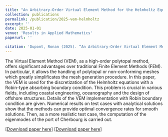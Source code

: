 ```yaml
---
title: "An Arbitrary-Order Virtual Element Method for the Helmholtz Equation Applied to Wave Field Calculation in Port"
collection: publications
permalink: /publication/2025-vem-helmholtz
excerpt: ''
date: 2025-01-01
venue: 'Results in Applied Mathematics'
paperurl: ''

citation: 'Dupont, Ronan (2025). “An Arbitrary-Order Virtual Element Method for the Helmholtz Equation Applied to Wave Field Calculation in Port”. In: Results in Applied Mathematics, p. 100598. DOI: doi.org/10.1016/j.rinam.2025.100598.'
---
```

The Virtual Element Method (VEM), as a high-order polytopal method, offers significant advantages over traditional Finite Element Methods (FEM). In particular, it allows the handling of polytopal or non-conforming meshes which greatly simplificates the mesh generation procedure. In this paper, the VEM is used for the discretization of the Helmholtz equations with a Robin-type absorbing boundary condition. This problem is crucial in various fields, including coastal engineering, oceanography and the design of offshore structures. Details of the VEM implementation with Robin boundary condition are given. Numerical results on test cases with analytical solutions show that the methods can provide optimal convergence rates for smooth solutions. Then, as a more realistic test case, the computation of the eigenmodes of the port of Cherbourg is carried out.

[[Download paper here]](https://doi.org/10.1016/j.rinam.2025.100598)
[[Download paper here]](http://ronan-dupont.github.io/files/paper/2024_vem_robin.pdf)

